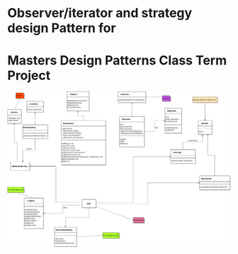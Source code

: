 # Observer/iterator and strategy design Pattern for 
# Masters Design Patterns Class Term Project


![UML](./repo_uml_img/observerNewsAgency.png "UML")

